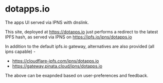 # dotapps.io

The apps UI served via IPNS with dnslink. 

This site, deployed at https://dotapps.io just performs a redirect to the latest IPFS hash, as served via IPNS on https://ipfs.io/ipns/dotapps.io

In addition to the default ipfs.io gateway, alternatives are also provided (all ipns capable) -

- https://cloudflare-ipfs.com/ipns/dotapps.io
- https://gateway.pinata.cloud/ipns/dotapps.io

The above can be exapnded based on user-preferences and feedback.
